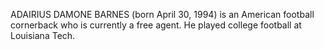 ADAIRIUS DAMONE BARNES (born April 30, 1994) is an American football cornerback who is currently a free agent. He played college football at Louisiana Tech.
